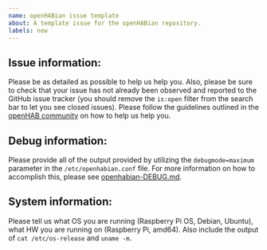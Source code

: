 ```yaml
---
name: openHABian issue template
about: A template issue for the openHABian repository.
labels: new
---
```

## Issue information:
Please be as detailed as possible to help us help you. Also, please be sure to
check that your issue has not already been observed and reported to the GitHub
issue tracker (you should remove the `is:open` filter from the search
bar to let you see closed issues). Please follow the guidelines outlined in the
[openHAB community](https://community.openhab.org/t/how-to-ask-a-good-question-help-us-help-you/58396)
on how to help us help you.

## Debug information:
Please provide all of the output provided by utilizing the `debugmode=maximum`
parameter in the `/etc/openhabian.conf` file. For more information on how to
accomplish this, please see [openhabian-DEBUG.md](https://github.com/openhab/openhabian/blob/master/docs/openhabian-DEBUG.md#create-a-debug-log).

## System information:
Please tell us what OS you are running (Raspberry Pi OS, Debian, Ubuntu), what
HW you are running on (Raspberry Pi, amd64). Also include the output of
`cat /etc/os-release` and `uname -m`.
